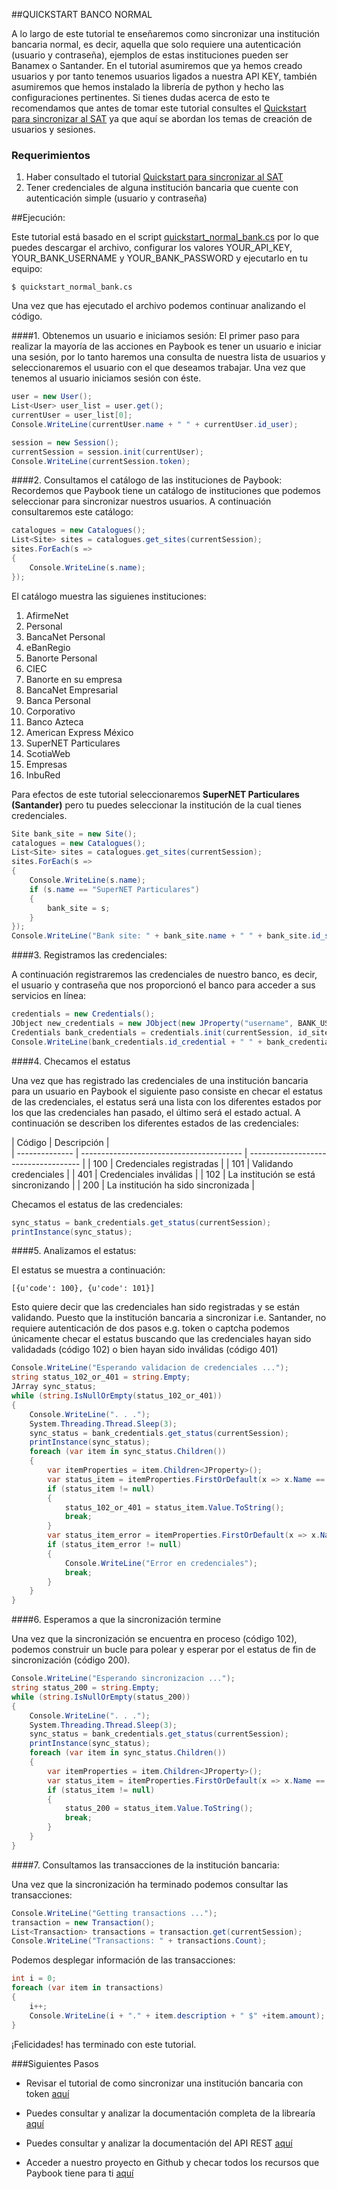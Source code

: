 
##QUICKSTART BANCO NORMAL

A lo largo de este tutorial te enseñaremos como sincronizar una institución bancaria normal, es decir, aquella que solo requiere una autenticación (usuario y contraseña), ejemplos de estas instituciones pueden ser Banamex o Santander. En el tutorial asumiremos que ya hemos creado usuarios y por tanto tenemos usuarios ligados a nuestra API KEY, también asumiremos que hemos instalado la librería de python y hecho las configuraciones pertinentes. Si tienes dudas acerca de esto te recomendamos que antes de tomar este tutorial consultes el [Quickstart para sincronizar al SAT](https://github.com/Paybook/sync-py/blob/master/quickstart_sat.md) ya que aquí se abordan los temas de creación de usuarios y sesiones.  

### Requerimientos

1. Haber consultado el tutorial [Quickstart para sincronizar al SAT](https://github.com/Paybook/sync-net/blob/master/quickstart_sat.cs)
2. Tener credenciales de alguna institución bancaria que cuente con autenticación simple (usuario y contraseña)

##Ejecución:

Este tutorial está basado en el script [quickstart_normal_bank.cs](https://github.com/Paybook/sync-net/blob/master/quickstart_normal_bank.cs) por lo que puedes descargar el archivo, configurar los valores YOUR_API_KEY, YOUR_BANK_USERNAME y YOUR_BANK_PASSWORD y ejecutarlo en tu equipo:

```
$ quickstart_normal_bank.cs
```

Una vez que has ejecutado el archivo podemos continuar analizando el código.

####1. Obtenemos un usuario e iniciamos sesión:
El primer paso para realizar la mayoría de las acciones en Paybook es tener un usuario e iniciar una sesión, por lo tanto haremos una consulta de nuestra lista de usuarios y seleccionaremos el usuario con el que deseamos trabajar. Una vez que tenemos al usuario iniciamos sesión con éste.


```C#
user = new User();
List<User> user_list = user.get();
currentUser = user_list[0];
Console.WriteLine(currentUser.name + " " + currentUser.id_user);

session = new Session();
currentSession = session.init(currentUser);
Console.WriteLine(currentSession.token);				
```

####2. Consultamos el catálogo de las instituciones de Paybook:
Recordemos que Paybook tiene un catálogo de instituciones que podemos seleccionar para sincronizar nuestros usuarios. A continuación consultaremos este catálogo:

```C#
catalogues = new Catalogues();
List<Site> sites = catalogues.get_sites(currentSession);
sites.ForEach(s =>
{
	Console.WriteLine(s.name);
});
```

El catálogo muestra las siguienes instituciones:

1. AfirmeNet
2. Personal
3. BancaNet Personal
4. eBanRegio
5. Banorte Personal
6. CIEC
7. Banorte en su empresa
8. BancaNet Empresarial
9. Banca Personal
10. Corporativo
11. Banco Azteca
12. American Express México
13. SuperNET Particulares
14. ScotiaWeb
15. Empresas
16. InbuRed

Para efectos de este tutorial seleccionaremos **SuperNET Particulares (Santander)** pero tu puedes seleccionar la institución de la cual tienes credenciales.

```C#
Site bank_site = new Site();
catalogues = new Catalogues();
List<Site> sites = catalogues.get_sites(currentSession);
sites.ForEach(s =>
{
	Console.WriteLine(s.name);
	if (s.name == "SuperNET Particulares")
	{
		bank_site = s;
	}
});
Console.WriteLine("Bank site: " + bank_site.name + " " + bank_site.id_site);
```

####3. Registramos las credenciales:

A continuación registraremos las credenciales de nuestro banco, es decir, el usuario y contraseña que nos proporcionó el banco para acceder a sus servicios en línea:

```C#
credentials = new Credentials();
JObject new_credentials = new JObject(new JProperty("username", BANK_USERNAME), new JProperty("password", BANK_PASSWORD));
Credentials bank_credentials = credentials.init(currentSession, id_site: bank_site.id_site, new_credentials);
Console.WriteLine(bank_credentials.id_credential + " " + bank_credentials.username);
```
####4. Checamos el estatus

Una vez que has registrado las credenciales de una institución bancaria para un usuario en Paybook el siguiente paso consiste en checar el estatus de las credenciales, el estatus será una lista con los diferentes estados por los que las credenciales han pasado, el último será el estado actual. A continuación se describen los diferentes estados de las credenciales:

| Código         | Descripción                                |                                
| -------------- | ---------------------------------------- | ------------------------------------ |
| 100 | Credenciales registradas   | 
| 101 | Validando credenciales  | 
| 401      | Credenciales inválidas    |
| 102      | La institución se está sincronizando    |
| 200      | La institución ha sido sincronizada    | 

Checamos el estatus de las credenciales:

```C#
sync_status = bank_credentials.get_status(currentSession);
printInstance(sync_status);
```
####5. Analizamos el estatus:

El estatus se muestra a continuación:

```
[{u'code': 100}, {u'code': 101}]
```

Esto quiere decir que las credenciales han sido registradas y se están validando. Puesto que la institución bancaria a sincronizar i.e. Santander, no requiere autenticación de dos pasos e.g. token o captcha podemos únicamente checar el estatus buscando que las credenciales hayan sido validadads (código 102) o bien hayan sido inválidas (código 401)

```C#
Console.WriteLine("Esperando validacion de credenciales ...");
string status_102_or_401 = string.Empty;
JArray sync_status;
while (string.IsNullOrEmpty(status_102_or_401))
{
	Console.WriteLine(". . .");
	System.Threading.Thread.Sleep(3);
	sync_status = bank_credentials.get_status(currentSession);
	printInstance(sync_status);
	foreach (var item in sync_status.Children())
	{
		var itemProperties = item.Children<JProperty>();
		var status_item = itemProperties.FirstOrDefault(x => x.Name == "code" && (x.Value.ToString() == "102" || x.Value.ToString() == "401"));
		if (status_item != null)
		{
			status_102_or_401 = status_item.Value.ToString();
			break;
		}
		var status_item_error = itemProperties.FirstOrDefault(x => x.Name == "code" && x.Value.ToString() == "401");
		if (status_item_error != null)
		{
			Console.WriteLine("Error en credenciales");
			break;
		}
	}
}
```

####6. Esperamos a que la sincronización termine

Una vez que la sincronización se encuentra en proceso (código 102), podemos construir un bucle para polear y esperar por el estatus de fin de sincronización (código 200).

```C#
Console.WriteLine("Esperando sincronizacion ...");
string status_200 = string.Empty;
while (string.IsNullOrEmpty(status_200))
{
	Console.WriteLine(". . .");
	System.Threading.Thread.Sleep(3);
	sync_status = bank_credentials.get_status(currentSession);
	printInstance(sync_status);
	foreach (var item in sync_status.Children())
	{
		var itemProperties = item.Children<JProperty>();
		var status_item = itemProperties.FirstOrDefault(x => x.Name == "code" && x.Value.ToString() == "200");
		if (status_item != null)
		{
			status_200 = status_item.Value.ToString();
			break;
		}
	}
}
```

####7. Consultamos las transacciones de la institución bancaria:

Una vez que la sincronización ha terminado podemos consultar las transacciones:

```C#
Console.WriteLine("Getting transactions ...");
transaction = new Transaction();
List<Transaction> transactions = transaction.get(currentSession);
Console.WriteLine("Transactions: " + transactions.Count);
```

Podemos desplegar información de las transacciones:

```C#
int i = 0;
foreach (var item in transactions)
{
	i++;
	Console.WriteLine(i + "." + item.description + " $" +item.amount);
}
```

¡Felicidades! has terminado con este tutorial.

###Siguientes Pasos

- Revisar el tutorial de como sincronizar una institución bancaria con token [aquí](https://github.com/Paybook/sync-net/blob/master/quickstart_token_bank.md)

- Puedes consultar y analizar la documentación completa de la librearía [aquí](https://github.com/Paybook/sync-net/blob/master/readme.md)

- Puedes consultar y analizar la documentación del API REST [aquí](https://www.paybook.com/sync/docs#api-Overview)

- Acceder a nuestro proyecto en Github y checar todos los recursos que Paybook tiene para ti [aquí](https://github.com/Paybook)














